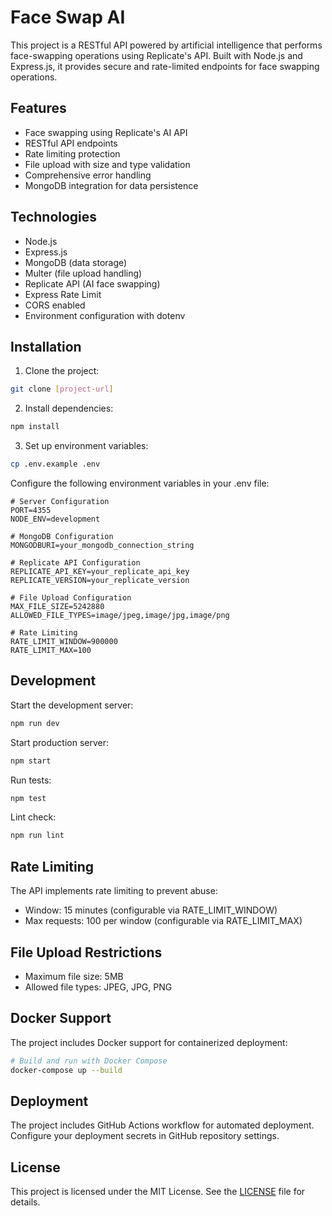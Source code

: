 # Face Swap AI

This project is a RESTful API powered by artificial intelligence that performs face-swapping operations using Replicate's API. Built with Node.js and Express.js, it provides secure and rate-limited endpoints for face swapping operations.

## Features

- Face swapping using Replicate's AI API
- RESTful API endpoints
- Rate limiting protection
- File upload with size and type validation
- Comprehensive error handling
- MongoDB integration for data persistence

## Technologies

- Node.js
- Express.js
- MongoDB (data storage)
- Multer (file upload handling)
- Replicate API (AI face swapping)
- Express Rate Limit
- CORS enabled
- Environment configuration with dotenv

## Installation

1. Clone the project:
```bash
git clone [project-url]
```

2. Install dependencies:
```bash
npm install
```

3. Set up environment variables:
```bash
cp .env.example .env
```

Configure the following environment variables in your .env file:

```env
# Server Configuration
PORT=4355
NODE_ENV=development

# MongoDB Configuration
MONGODBURI=your_mongodb_connection_string

# Replicate API Configuration
REPLICATE_API_KEY=your_replicate_api_key
REPLICATE_VERSION=your_replicate_version

# File Upload Configuration
MAX_FILE_SIZE=5242880
ALLOWED_FILE_TYPES=image/jpeg,image/jpg,image/png

# Rate Limiting
RATE_LIMIT_WINDOW=900000
RATE_LIMIT_MAX=100
```

## Development

Start the development server:
```bash
npm run dev
```

Start production server:
```bash
npm start
```

Run tests:
```bash
npm test
```

Lint check:
```bash
npm run lint
```

## Rate Limiting

The API implements rate limiting to prevent abuse:
- Window: 15 minutes (configurable via RATE_LIMIT_WINDOW)
- Max requests: 100 per window (configurable via RATE_LIMIT_MAX)

## File Upload Restrictions

- Maximum file size: 5MB
- Allowed file types: JPEG, JPG, PNG

## Docker Support

The project includes Docker support for containerized deployment:

```bash
# Build and run with Docker Compose
docker-compose up --build
```

## Deployment

The project includes GitHub Actions workflow for automated deployment. Configure your deployment secrets in GitHub repository settings.

## License

This project is licensed under the MIT License. See the [LICENSE](LICENSE) file for details.